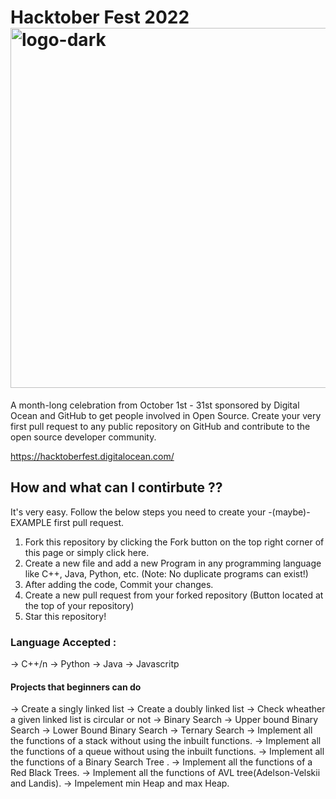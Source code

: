 # Hacktober Fest 2022<img width="576" alt="logo-dark" src="https://user-images.githubusercontent.com/92803361/191917655-d3842b42-aefd-4699-b203-ab2b5fabf2e9.png">

A month-long celebration from October 1st - 31st sponsored by Digital Ocean and GitHub to get people involved in Open Source. Create your very first pull request to any public repository on GitHub and contribute to the open source developer community.

https://hacktoberfest.digitalocean.com/

## How and what can I contirbute ??

It's very easy. Follow the below steps you need to create your -(maybe)- EXAMPLE first pull request.

  1) Fork this repository by clicking the Fork button on the top right corner of this page or simply click          here.
  2) Create a new file and add a new Program in any programming language like C++, Java, Python, etc. (Note:        No duplicate programs can exist!)
  3) After adding the code, Commit your changes.
  4) Create a new pull request from your forked repository (Button located at the top of your repository)
  5) Star this repository!
  


### Language Accepted :
  -> C++/n
  -> Python
  -> Java
  -> Javascritp
  
  
#### Projects that beginners can do 
  -> Create a singly linked list
  -> Create a doubly linked list
  -> Check wheather a given linked list is circular or not
  -> Binary Search
  -> Upper bound Binary Search
  -> Lower Bound Binary Search
  -> Ternary Search
  -> Implement all the functions of a stack without using the inbuilt functions.
  -> Implement all the functions of a queue without using the inbuilt functions.
  -> Implement all the functions of a Binary Search Tree .
  -> Implement all the functions of a Red Black Trees.
  -> Implement all the functions of AVL tree(Adelson-Velskii and Landis).
  -> Impelement min Heap and max Heap.
